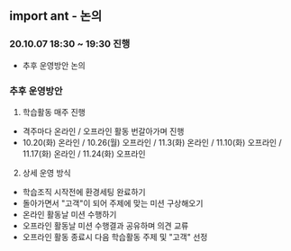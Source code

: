 ## import ant - 논의

### 20.10.07 18:30 ~ 19:30 진행

- 추후 운영방안 논의

### 추후 운영방안

1. 학습활동 매주 진행


  - 격주마다 온라인 / 오프라인 활동 번갈아가며 진행
  - 10.20(화) 온라인 / 10.26(월) 오프라인 / 11.3(화) 온라인 / 11.10(화) 오프라인 / 11.17(화) 온라인 / 11.24(화) 오프라인

2. 상세 운영 방식

- 학습조직 시작전에 환경세팅 완료하기
- 돌아가면서 "고객"이 되어 주제에 맞는 미션 구상해오기
- 온라인 활동날 미션 수행하기
- 오프라인 활동날 미션 수행결과 공유하며 의견 교류
- 오프라인 활동 종료시 다음 학습활동 주제 및 "고객" 선정